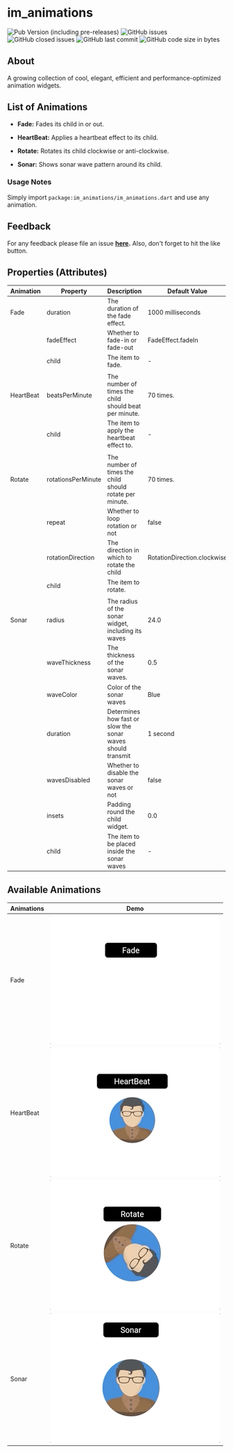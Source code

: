 # im_animations

![Pub Version (including pre-releases)](https://img.shields.io/pub/v/im_animations?include_prereleases)
![GitHub issues](https://img.shields.io/github/issues-raw/imujtaba8488/im_animations)
![GitHub closed issues](https://img.shields.io/github/issues-closed-raw/imujtaba8488/im_animations)
![GitHub last commit](https://img.shields.io/github/last-commit/imujtaba8488/im_animations)
![GitHub code size in bytes](https://img.shields.io/github/languages/code-size/imujtaba8488/im_animations)

## About

A growing collection of cool, elegant, efficient and performance-optimized
animation widgets.

## List of Animations

* __Fade:__ Fades its child in or out.

* __HeartBeat:__ Applies a heartbeat effect to its child.

* __Rotate:__ Rotates its child clockwise or anti-clockwise.

* __Sonar:__ Shows sonar wave pattern around its child.

### Usage Notes

Simply import `package:im_animations/im_animations.dart` and use any animation.

## Feedback

For any feedback please file an issue
__[here](https://github.com/imujtaba8488/im_animations/issues).__
Also, don't forget to hit the like button.

## Properties (Attributes)

| Animation | Property           | Description                                                 | Default  Value              |
|-----------|--------------------|-------------------------------------------------------------|-----------------------------|
| Fade      | duration           | The duration of the fade effect.                            | 1000 milliseconds           |
|           | fadeEffect         | Whether to fade-in or fade-out                              | FadeEffect.fadeIn           |
|           | child              | The item to fade.                                           |              -              |
|           |                    |                                                             |                             |
| HeartBeat | beatsPerMinute     | The number of times the child should beat per minute.       | 70 times.                   |
|           | child              | The item to apply the heartbeat effect to.                  |              -              |
|           |                    |                                                             |                             |
| Rotate    | rotationsPerMinute | The number of times the child should rotate per minute.     | 70 times.                   |
|           | repeat             | Whether to loop rotation or not                             | false                       |
|           | rotationDirection  | The direction in which to rotate the child                  | RotationDirection.clockwise |
|           | child              | The item to rotate.                                         |                             |
|           |                    |                                                             |                             |
| Sonar     | radius             | The radius of the sonar widget, including its waves         | 24.0                        |
|           | waveThickness      | The thickness of the sonar waves.                           | 0.5                         |
|           | waveColor          | Color of the sonar waves                                    | Blue                        |
|           | duration           | Determines how fast or slow the sonar waves should transmit | 1 second                    |
|           | wavesDisabled      | Whether to disable the sonar waves or not                   | false                       |
|           | insets             | Padding round the child widget.                             | 0.0                         |
|           | child              | The item to be placed inside the sonar waves                |              -              |

## Available Animations

 **Animations** | **Demo**
----------------|----------------
 Fade           |![fade_01](https://github.com/imujtaba8488/showcase/blob/master/fade_01.gif)
 HeartBeat      |![heartbeat_01](https://github.com/imujtaba8488/showcase/blob/master/heartbeat_01.gif)
 Rotate         |![rotate_01](https://github.com/imujtaba8488/showcase/blob/master/rotate_01.gif)
 Sonar          |![sonar_01](https://github.com/imujtaba8488/showcase/blob/master/sonar_01.gif)